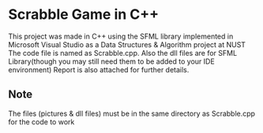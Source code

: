 # Scrabble Game in C++
This project was made in C++ using the SFML library implemented in Microsoft Visual Studio as a Data Structures & Algorithm project at NUST 
<l>The code file is named as Scrabble.cpp.  Also the dll files are for SFML Library(though you may still need them to be added to your IDE environment) 
<l>Report is also attached for further details.

## Note
The files (pictures & dll files) must be in the same directory as Scrabble.cpp for the code to work
